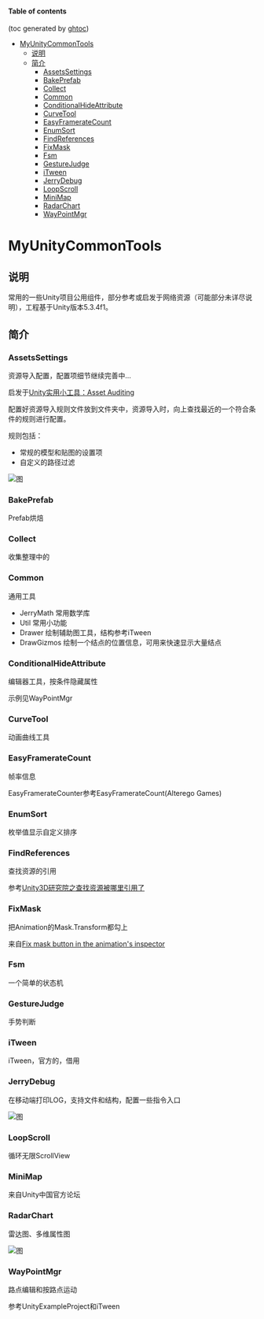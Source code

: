 #### Table of contents
(toc generated by [ghtoc](https://github.com/sk1418/ghtoc))
- [MyUnityCommonTools](#myunitycommontools)
    - [说明](#)
    - [简介](#)
        - [AssetsSettings](#assetssettings)
        - [BakePrefab](#bakeprefab)
        - [Collect](#collect)
        - [Common](#common)
        - [ConditionalHideAttribute](#conditionalhideattribute)
        - [CurveTool](#curvetool)
        - [EasyFramerateCount](#easyframeratecount)
        - [EnumSort](#enumsort)
        - [FindReferences](#findreferences)
        - [FixMask](#fixmask)
        - [Fsm](#fsm)
        - [GestureJudge](#gesturejudge)
        - [iTween](#itween)
        - [JerryDebug](#jerrydebug)
        - [LoopScroll](#loopscroll)
        - [MiniMap](#minimap)
        - [RadarChart](#radarchart)
        - [WayPointMgr](#waypointmgr)
# MyUnityCommonTools

## 说明

常用的一些Unity项目公用组件，部分参考或启发于网络资源（可能部分未详尽说明），工程基于Unity版本5.3.4f1。

## 简介

### AssetsSettings 

资源导入配置，配置项细节继续完善中...

启发于[Unity实用小工具：Asset Auditing](http://forum.china.unity3d.com/forum.php?mod=viewthread&tid=19957&extra=page%3D1%26filter%3Dtypeid%26typeid%3D18)

配置好资源导入规则文件放到文件夹中，资源导入时，向上查找最近的一个符合条件的规则进行配置。

规则包括：

- 常规的模型和贴图的设置项
- 自定义的路径过滤

![图](http://laijingfeng.github.io/MyUnityCommonTools/images/image00.png)

### BakePrefab

Prefab烘焙

### Collect

收集整理中的

### Common

通用工具

- JerryMath 常用数学库
- Util 常用小功能
- Drawer 绘制辅助图工具，结构参考iTween
- DrawGizmos 绘制一个结点的位置信息，可用来快速显示大量结点

### ConditionalHideAttribute 

编辑器工具，按条件隐藏属性

示例见WayPointMgr

### CurveTool

动画曲线工具

### EasyFramerateCount

帧率信息

EasyFramerateCounter参考EasyFramerateCount(Alterego Games)

### EnumSort

枚举值显示自定义排序

### FindReferences

查找资源的引用

参考[Unity3D研究院之查找资源被哪里引用了](http://www.xuanyusong.com/archives/4207)

### FixMask

把Animation的Mask.Transform都勾上

来自[Fix mask button in the animation's inspector](http://forum.unity3d.com/threads/fix-mask-button-in-the-animations-inspector.224017/)

### Fsm

一个简单的状态机

### GestureJudge

手势判断

### iTween

iTween，官方的，借用

### JerryDebug

在移动端打印LOG，支持文件和结构，配置一些指令入口

![图](http://laijingfeng.github.io/MyUnityCommonTools/images/image01.png)

### LoopScroll

循环无限ScrollView

### MiniMap

来自Unity中国官方论坛

### RadarChart

雷达图、多维属性图

![图](http://laijingfeng.github.io/MyUnityCommonTools/images/image02.png)

### WayPointMgr

路点编辑和按路点运动

参考UnityExampleProject和iTween


